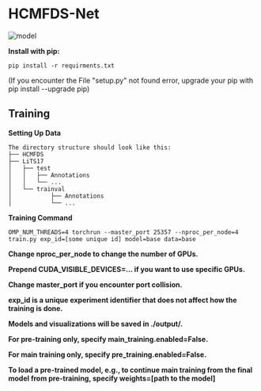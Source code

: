 # HCMFDS-Net
![model](https://github.com/user-attachments/assets/708a8d3e-37bb-480f-a5c9-5029a4078f50)


**Install with pip:**
```
pip install -r requirments.txt
```
(If you encounter the File "setup.py" not found error, upgrade your pip with pip install --upgrade pip)

## Training
**Setting Up Data**
```
The directory structure should look like this:
├── HCMFDS
├── LiTS17
│   ├── test
│   │   ├── Annotations
│   │   └── ...
│   └── trainval
│           ├── Annotations
│           └── ...
```
**Training Command**
```
OMP_NUM_THREADS=4 torchrun --master_port 25357 --nproc_per_node=4 train.py exp_id=[some unique id] model=base data=base
```

**Change nproc_per_node to change the number of GPUs.**

**Prepend CUDA_VISIBLE_DEVICES=... if you want to use specific GPUs.**

**Change master_port if you encounter port collision.**

**exp_id is a unique experiment identifier that does not affect how the training is done.**

**Models and visualizations will be saved in ./output/.**

**For pre-training only, specify main_training.enabled=False.**

**For main training only, specify pre_training.enabled=False.**

**To load a pre-trained model, e.g., to continue main training from the final model from pre-training, specify weights=[path to the model]**
